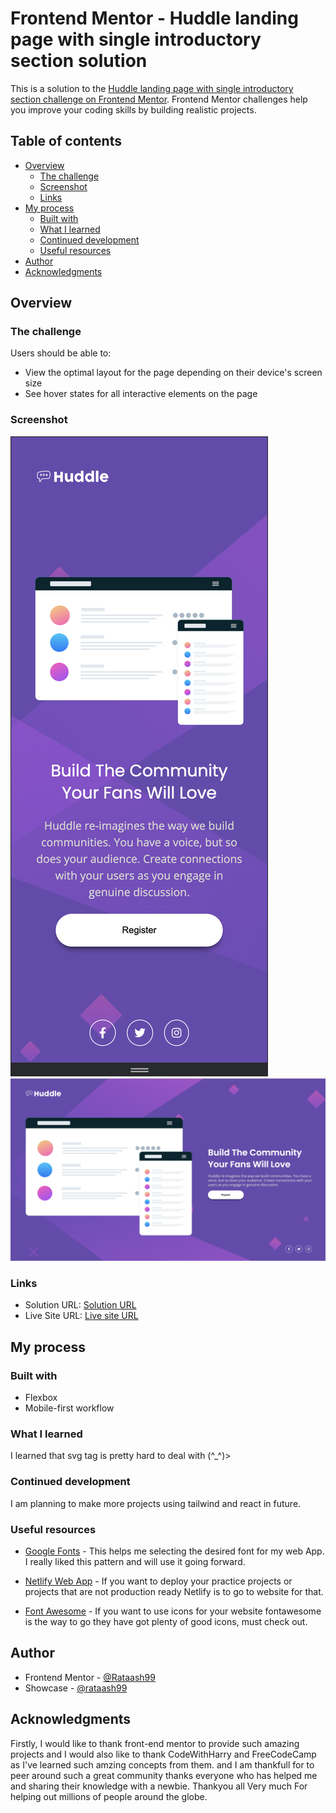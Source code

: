 # Frontend Mentor - Huddle landing page with single introductory section solution

This is a solution to the [Huddle landing page with single introductory section challenge on Frontend Mentor](https://www.frontendmentor.io/challenges/huddle-landing-page-with-a-single-introductory-section-B_2Wvxgi0). Frontend Mentor challenges help you improve your coding skills by building realistic projects. 

## Table of contents

- [Overview](#overview)
  - [The challenge](#the-challenge)
  - [Screenshot](#screenshot)
  - [Links](#links)
- [My process](#my-process)
  - [Built with](#built-with)
  - [What I learned](#what-i-learned)
  - [Continued development](#continued-development)
  - [Useful resources](#useful-resources)
- [Author](#author)
- [Acknowledgments](#acknowledgments)

## Overview

### The challenge

Users should be able to:

- View the optimal layout for the page depending on their device's screen size
- See hover states for all interactive elements on the page

### Screenshot

![](./Screenshots/Screenshot%202023-05-08%20at%207.43.27%20PM.png)
![](./Screenshots/Screenshot%202023-05-08%20at%207.43.58%20PM.png)

### Links

- Solution URL: [Solution URL](https://github.com/Rataash99/Huddle_Landing_Page.git)
- Live Site URL: [Live site URL](https://heroic-salmiakki-ffa0d1.netlify.app)

## My process

### Built with

- Flexbox
- Mobile-first workflow

### What I learned

I learned that svg tag is pretty hard to deal with (^_^)>

### Continued development

I am planning to make more projects using tailwind and react in future.

### Useful resources

- [Google Fonts](https://fonts.google.com) - This helps me selecting the desired font for my web App. I really liked this pattern and will use it going forward.

- [Netlify Web App](https://www.example.com) - If you want to deploy your practice projects or projects that are not production ready Netlify is to go to website for that.

- [Font Awesome](https://www.fontawesome.com) - If you want to use icons for your website fontawesome is the way to go they have got plenty of good icons, must check out.

## Author

- Frontend Mentor - [@Rataash99](https://www.frontendmentor.io/profile/Rataash99)
- Showcase - [@rataash99](https://www.showwcase.com/rataash99)

## Acknowledgments

Firstly, I would like to thank front-end mentor to provide such amazing projects and I would also like to thank CodeWithHarry and FreeCodeCamp as I've learned such amzing concepts from them. and I am thankfull for to peer around such a great community thanks everyone who has helped me and sharing their knowledge with a newbie. Thankyou all Very much For helping out millions of people around the globe.


